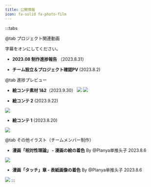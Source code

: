 ```yaml
---
title: 公開情報
icon: fa-solid fa-photo-film
---
```

:::tabs

@tab プロジェクト関連動画

<HopeIcon icon="play" color="rgb(0, 196, 244)" /> 字幕をオンにしてください。

- **2023.08 制作進捗報告** （2023.8.31）
<YouTube id="GIgHQmar1Zg" />

- **チーム設立＆プロジェクト確認PV** (2023.8.2)
<YouTube id="AR9kq_hEnA0" />

@tab 進捗プレビュー
- **絵コンテ素材 1&2**（2023.9.30）
![](https://pic.mufeng086.com/i/2023/10/02/pnigan.webp)
![](https://pic.mufeng086.com/i/2023/10/02/pnid2u.webp)

- **絵コンテ 2** (2023.9.22)
 
![](https://pic.mufeng086.com/i/2023/09/24/kn40am.webp)

- **絵コンテ 1** (2023.8.20)

![](https://pic.mufeng086.com/i/2023/09/24/kn5csm.webp)

@tab その他イラスト（チームメンバー制作）
- **漫画「相対性理論」 - 漫画の絵の着色**
By @Planya单推头子
2023.8.6

![](https://pic.mufeng086.com/i/2023/09/24/kn4j9k.webp)

- **漫画「タッチ」章 - 表紙画像の着色**
By @Planya单推头子
2023.8.6

![](https://pic.mufeng086.com/i/2023/09/24/kn4vu8.webp)
:::

